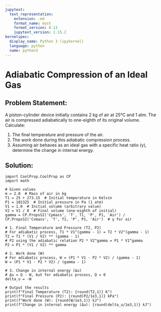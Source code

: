 ```yaml
---
jupytext:
  text_representation:
    extension: .md
    format_name: myst
    format_version: 0.13
    jupytext_version: 1.15.2
kernelspec:
  display_name: Python 3 (ipykernel)
  language: python
  name: python3
---
```


# Adiabatic Compression of an Ideal Gas

## Problem Statement:
A piston-cylinder device initially contains 2 kg of air at 25°C and 1 atm. 
The air is compressed adiabatically to one-eighth of its original volume. 
Calculate:
1. The final temperature and pressure of the air.
2. The work done during this adiabatic compression process.
3. Assuming air behaves as an ideal gas with a specific heat ratio (γ), determine the change in internal energy.
## Solution:

```{code-cell} ipython3
import CoolProp.CoolProp as CP
import math

# Given values
m = 2.0  # Mass of air in kg
T1 = 25 + 273.15  # Initial temperature in Kelvin
P1 = 101325  # Initial pressure in Pa (1 atm)
V1 = 1.0  # Initial volume (arbitrary value)
V2 = V1 / 8  # Final volume (one-eighth of initial)
gamma = CP.PropsSI('Cpmass', 'T', T1, 'P', P1, 'Air') / CP.PropsSI('Cvmass', 'T', T1, 'P', P1, 'Air')  # γ for air

# 1. Final Temperature and Pressure (T2, P2)
# For adiabatic process, T1 * V1^(gamma - 1) = T2 * V2^(gamma - 1)
T2 = T1 * (V1 / V2) ** (gamma - 1)
# P2 using the adiabatic relation P2 * V2^gamma = P1 * V1^gamma
P2 = P1 * (V1 / V2) ** gamma

# 2. Work done (W)
# For adiabatic process, W = (P1 * V1 - P2 * V2) / (gamma - 1)
W = (P1 * V1 - P2 * V2) / (gamma - 1)

# 3. Change in internal energy (Δu)
# Δu = Q - W, but for adiabatic process, Q = 0
delta_u = -W

# Output the results
print(f"Final Temperature (T2): {round(T2,1)} K")
print(f"Final Pressure (P2): {round(P2/1e3,1)} kPa")
print(f"Work done (W): {round(W/1e3,1)} kJ")
print(f"Change in internal energy (Δu): {round(delta_u/1e3,1)} kJ")
```
